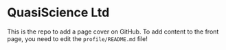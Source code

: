 # QuasiScience Ltd

This is the repo to add a page cover on GitHub. To add content to the front page, you need to edit the `profile/README.md` file!
